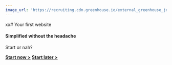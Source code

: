 ```yaml
---
image_url: 'https://recruiting.cdn.greenhouse.io/external_greenhouse_job_boards/logos/000/007/263/original/Axios_logo_-_RGB_-_clear_space.png?1580309119'
---
```


xx# Your first website
#### Simplified without the headache

Start or nah?

<div>
<a href="https://google.com"><b>Start now ></b></a>
<a href="https://google.com" class="inverted"><b>Start later ></b></a>
</div>
